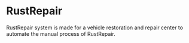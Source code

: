 # RustRepair
RustRepair system is made for a vehicle restoration and repair center to automate the manual process of RustRepair.
